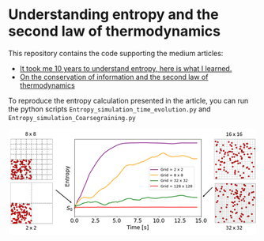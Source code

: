 # Understanding entropy and the second law of thermodynamics

This repository contains the code supporting the medium articles:

- [It took me 10 years to understand entropy, here is what I learned.](https://aurelien-pelissier.medium.com/rewinding-the-universe-to-the-beginning-of-time-b98c82e6a606)  
- [On the conservation of information and the second law of thermodynamics](https://aurelien-pelissier.medium.com/on-the-conservation-of-information-and-the-second-law-of-thermodynamics-f22c0645d8ec)

To reproduce the entropy calculation presented in the article, you can run the python scripts `Entropy_simulation_time_evolution.py` and `Entropy_simulation_Coarsegraining.py`

<p align="center">
  <img src="https://raw.githubusercontent.com/Aurelien-Pelissier/Medium/master/Understanding%20entropy%20and%20the%20second%20law%20of%20thermodynamics/Figure1.png" width=500>
</p>
